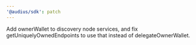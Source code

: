 ```yaml
---
'@audius/sdk': patch
---
```


Add ownerWallet to discovery node services, and fix getUniquelyOwnedEndpoints to use that instead of delegateOwnerWallet.
